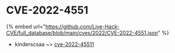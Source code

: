 # CVE-2022-4551
{% embed url="https://github.com/Live-Hack-CVE/full_database/blob/main/cves/2022/CVE-2022-4551.json" %}

* kinderscsaa ~> [cve-2022-45511](https://www.alice-snow.ru/2022/database/cve-2022-4551/cve-2022-45511-kinderscsaa)